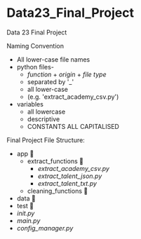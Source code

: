 # Data23_Final_Project

Data 23 Final Project 




Naming Convention
* All lower-case file names
* python files-
  * _function_ + _origin_ + _file type_
  * separated by '_'
  * all lower-case
  * (e.g. 'extract_academy_csv.py')
* variables
  * all lowercase
  * descriptive  
  * CONSTANTS ALL CAPITALISED 
 



Final Project File Structure:
* app 📁
  * extract_functions 📁
    * _extract_academy_csv.py_
    * _extract_talent_json.py_
    * _extract_talent_txt.py_
  * cleaning_functions 📁
* data 📁
* test 📁
* _init.py_
* _main.py_
* _config_manager.py_
